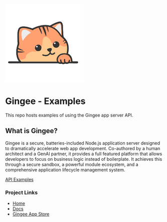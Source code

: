 <img src="./gingee.png" alt="Gingee" width="250"/>

# Gingee - Examples
This repo hosts examples of using the Gingee app server API.

## What is Gingee?

Gingee is a secure, batteries-included Node.js application server designed to dramatically accelerate web app development. Co-authored by a human architect and a GenAI partner, it provides a full featured platform that allows developers to focus on business logic instead of boilerplate. It achieves this through a secure sandbox, a powerful module ecosystem, and a comprehensive application lifecycle management system.

[API Examples](./examples.md)

### Project Links

- [Home](https://github.com/gingerhome/gingee)
- [Docs](https://gingerhome.github.io/gingee-docs/)
- [Gingee App Store](https://gingerhome.github.io/ginstore/)
